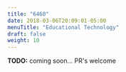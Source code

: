 ```yaml
---
title: "6460"
date: 2018-03-06T20:09:01-05:00
menuTitle: "Educational Technology"
draft: false
weight: 10
---
```


**TODO:** coming soon... PR's welcome
